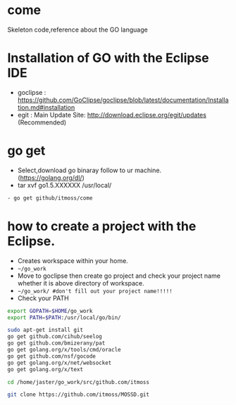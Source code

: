 # come
Skeleton code,reference about the GO language

# Installation of GO with the Eclipse IDE 
- goclipse : https://github.com/GoClipse/goclipse/blob/latest/documentation/Installation.md#installation
- egit : Main Update Site: http://download.eclipse.org/egit/updates (Recommended)



# go get 
- Select,download go binaray follow to ur machine. (https://golang.org/dl/)
- tar xvf go1.5.XXXXXX /usr/local/

```sh 
- go get github/itmoss/come 
```
# how to create a project with the Eclipse. 
- Creates workspace within your home. 
- `~/go_work` 
- Move to goclipse then create go project and check your project name whether it is above directory of workspace. 
- `~/go_work/ #don't fill out your project name!!!!!` 
- Check your PATH 
```sh
export GOPATH=$HOME/go_work
export PATH=$PATH:/usr/local/go/bin/
```

```sh 
sudo apt-get install git
go get github.com/cihub/seelog
go get github.com/bmizerany/pat
go get golang.org/x/tools/cmd/oracle
go get github.com/nsf/gocode
go get golang.org/x/net/websocket
go get golang.org/x/text

cd /home/jaster/go_work/src/github.com/itmoss

git clone https://github.com/itmoss/MOSSD.git

```






